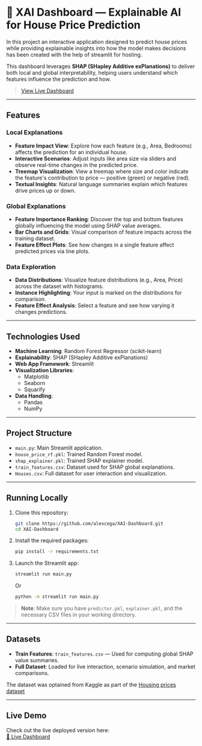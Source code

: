 # 🏡 XAI Dashboard — Explainable AI for House Price Prediction

In this project an interactive application designed to predict house prices while providing explainable insights into how the model makes decisions has been created with the help of streamlit for hosting.

This dashboard leverages **SHAP (SHapley Additive exPlanations)** to deliver both local and global interpretability, helping users understand which features influence the prediction and how.

> [View Live Dashboard](https://xai-dashboard-hmxekytzgzxnxejdhndptt.streamlit.app)

---

##  Features

###  Local Explanations
- **Feature Impact View**: Explore how each feature (e.g., Area, Bedrooms) affects the prediction for an individual house.
- **Interactive Scenarios**: Adjust inputs like area size via sliders and observe real-time changes in the predicted price.
- **Treemap Visualization**: View a treemap where size and color indicate the feature's contribution to price — positive (green) or negative (red).
- **Textual Insights**: Natural language summaries explain which features drive prices up or down.

### Global Explanations
- **Feature Importance Ranking**: Discover the top and bottom features globally influencing the model using SHAP value averages.
- **Bar Charts and Grids**: Visual comparison of feature impacts across the training dataset.
- **Feature Effect Plots**: See how changes in a single feature affect predicted prices via line plots.

###  Data Exploration
- **Data Distributions**: Visualize feature distributions (e.g., Area, Price) across the dataset with histograms.
- **Instance Highlighting**: Your input is marked on the distributions for comparison.
- **Feature Effect Analysis**: Select a feature and see how varying it changes predictions.

---

##  Technologies Used

- **Machine Learning**: Random Forest Regressor (scikit-learn)
- **Explainability**: SHAP (SHapley Additive exPlanations)
- **Web App Framework**: Streamlit
- **Visualization Libraries**:
  - Matplotlib
  - Seaborn
  - Squarify
- **Data Handling**:
  - Pandas
  - NumPy

---

## Project Structure

- `main.py`: Main Streamlit application.
- `house_price_rf.pkl`: Trained Random Forest model.
- `shap_explainer.pkl`: Trained SHAP explainer model.
- `train_features.csv`: Dataset used for SHAP global explanations.
- `Houses.csv`: Full dataset for user interaction and visualization.

---

## Running Locally

1. Clone this repository:
    ```bash
    git clone https://github.com/alexcega/XAI-Dashboard.git
    cd XAI-Dashboard
    ```

2. Install the required packages:
    ```bash
    pip install -r requirements.txt
    ```

3. Launch the Streamlit app:
    ```bash
    streamlit run main.py
    ```
    Or
    ```bash
    python -m streamlit run main.py
    ```

> **Note**: Make sure you have `predictor.pkl`, `explainer.pkl`, and the necessary CSV files in your working directory.

---

## Datasets

- **Train Features**: `train_features.csv` — Used for computing global SHAP value summaries.
- **Full Dataset**: Loaded for live interaction, scenario simulation, and market comparisons.

The dataset was optained from Kaggle as part of the [Housing prices dataset](https://www.kaggle.com/datasets/yasserh/housing-prices-dataset)

---

##  Live Demo

Check out the live deployed version here:  
[🔗 Live Dashboard](https://xai-dashboard-hmxekytzgzxnxejdhndptt.streamlit.app/#feature-impact-local-explanation)

